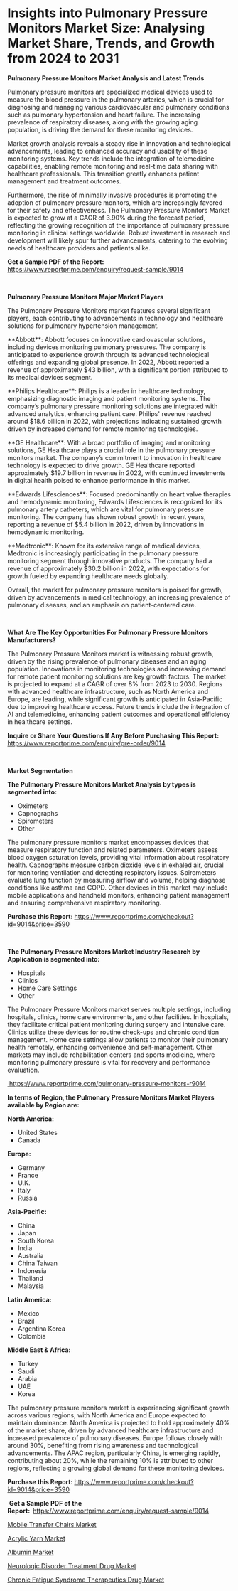 <p><h1>Insights into Pulmonary Pressure Monitors Market Size: Analysing Market Share, Trends, and Growth from 2024 to 2031</h1></p><p><strong>Pulmonary Pressure Monitors Market Analysis and Latest Trends</strong></p>
<p><p>Pulmonary pressure monitors are specialized medical devices used to measure the blood pressure in the pulmonary arteries, which is crucial for diagnosing and managing various cardiovascular and pulmonary conditions such as pulmonary hypertension and heart failure. The increasing prevalence of respiratory diseases, along with the growing aging population, is driving the demand for these monitoring devices. </p><p>Market growth analysis reveals a steady rise in innovation and technological advancements, leading to enhanced accuracy and usability of these monitoring systems. Key trends include the integration of telemedicine capabilities, enabling remote monitoring and real-time data sharing with healthcare professionals. This transition greatly enhances patient management and treatment outcomes. </p><p>Furthermore, the rise of minimally invasive procedures is promoting the adoption of pulmonary pressure monitors, which are increasingly favored for their safety and effectiveness. The Pulmonary Pressure Monitors Market is expected to grow at a CAGR of 3.90% during the forecast period, reflecting the growing recognition of the importance of pulmonary pressure monitoring in clinical settings worldwide. Robust investment in research and development will likely spur further advancements, catering to the evolving needs of healthcare providers and patients alike.</p></p>
<p><strong>Get a Sample PDF of the Report:&nbsp;</strong> <a href="https://www.reportprime.com/enquiry/request-sample/9014?utm_campaign=62&utm_medium=2&utm_source=Github&utm_content=ia&utm_term=28112024&utm_id=pulmonary-pressure-monitors">https://www.reportprime.com/enquiry/request-sample/9014</a></p>
<p>&nbsp;</p>
<p><strong>Pulmonary Pressure Monitors Major Market Players</strong></p>
<p><p>The Pulmonary Pressure Monitors market features several significant players, each contributing to advancements in technology and healthcare solutions for pulmonary hypertension management.</p><p>**Abbott**: Abbott focuses on innovative cardiovascular solutions, including devices monitoring pulmonary pressures. The company is anticipated to experience growth through its advanced technological offerings and expanding global presence. In 2022, Abbott reported a revenue of approximately $43 billion, with a significant portion attributed to its medical devices segment.</p><p>**Philips Healthcare**: Philips is a leader in healthcare technology, emphasizing diagnostic imaging and patient monitoring systems. The company’s pulmonary pressure monitoring solutions are integrated with advanced analytics, enhancing patient care. Philips' revenue reached around $18.6 billion in 2022, with projections indicating sustained growth driven by increased demand for remote monitoring technologies.</p><p>**GE Healthcare**: With a broad portfolio of imaging and monitoring solutions, GE Healthcare plays a crucial role in the pulmonary pressure monitors market. The company’s commitment to innovation in healthcare technology is expected to drive growth. GE Healthcare reported approximately $19.7 billion in revenue in 2022, with continued investments in digital health poised to enhance performance in this market.</p><p>**Edwards Lifesciences**: Focused predominantly on heart valve therapies and hemodynamic monitoring, Edwards Lifesciences is recognized for its pulmonary artery catheters, which are vital for pulmonary pressure monitoring. The company has shown robust growth in recent years, reporting a revenue of $5.4 billion in 2022, driven by innovations in hemodynamic monitoring.</p><p>**Medtronic**: Known for its extensive range of medical devices, Medtronic is increasingly participating in the pulmonary pressure monitoring segment through innovative products. The company had a revenue of approximately $30.2 billion in 2022, with expectations for growth fueled by expanding healthcare needs globally.</p><p>Overall, the market for pulmonary pressure monitors is poised for growth, driven by advancements in medical technology, an increasing prevalence of pulmonary diseases, and an emphasis on patient-centered care.</p></p>
<p>&nbsp;</p>
<p><strong>What Are The Key Opportunities For Pulmonary Pressure Monitors Manufacturers?</strong></p>
<p><p>The Pulmonary Pressure Monitors market is witnessing robust growth, driven by the rising prevalence of pulmonary diseases and an aging population. Innovations in monitoring technologies and increasing demand for remote patient monitoring solutions are key growth factors. The market is projected to expand at a CAGR of over 8% from 2023 to 2030. Regions with advanced healthcare infrastructure, such as North America and Europe, are leading, while significant growth is anticipated in Asia-Pacific due to improving healthcare access. Future trends include the integration of AI and telemedicine, enhancing patient outcomes and operational efficiency in healthcare settings.</p></p>
<p><strong>Inquire or Share Your Questions If Any Before Purchasing This Report:</strong> <a href="https://www.reportprime.com/enquiry/pre-order/9014?utm_campaign=62&utm_medium=2&utm_source=Github&utm_content=ia&utm_term=28112024&utm_id=pulmonary-pressure-monitors">https://www.reportprime.com/enquiry/pre-order/9014</a></p>
<p>&nbsp;</p>
<p><strong>Market Segmentation</strong></p>
<p><strong>The Pulmonary Pressure Monitors Market Analysis by types is segmented into:</strong></p>
<p><ul><li>Oximeters</li><li>Capnographs</li><li>Spirometers</li><li>Other</li></ul></p>
<p><p>The pulmonary pressure monitors market encompasses devices that measure respiratory function and related parameters. Oximeters assess blood oxygen saturation levels, providing vital information about respiratory health. Capnographs measure carbon dioxide levels in exhaled air, crucial for monitoring ventilation and detecting respiratory issues. Spirometers evaluate lung function by measuring airflow and volume, helping diagnose conditions like asthma and COPD. Other devices in this market may include mobile applications and handheld monitors, enhancing patient management and ensuring comprehensive respiratory monitoring.</p></p>
<p><strong>Purchase this Report:&nbsp;</strong><a href="https://www.reportprime.com/checkout?id=9014&price=3590&utm_campaign=62&utm_medium=2&utm_source=Github&utm_content=ia&utm_term=28112024&utm_id=pulmonary-pressure-monitors">https://www.reportprime.com/checkout?id=9014&price=3590</a></p>
<p>&nbsp;</p>
<p><strong>The Pulmonary Pressure Monitors Market Industry Research by Application is segmented into:</strong></p>
<p><ul><li>Hospitals</li><li>Clinics</li><li>Home Care Settings</li><li>Other</li></ul></p>
<p><p>The Pulmonary Pressure Monitors market serves multiple settings, including hospitals, clinics, home care environments, and other facilities. In hospitals, they facilitate critical patient monitoring during surgery and intensive care. Clinics utilize these devices for routine check-ups and chronic condition management. Home care settings allow patients to monitor their pulmonary health remotely, enhancing convenience and self-management. Other markets may include rehabilitation centers and sports medicine, where monitoring pulmonary pressure is vital for recovery and performance evaluation.</p></p>
<p><a href="https://www.reportprime.com/pulmonary-pressure-monitors-r9014?utm_campaign=62&utm_medium=2&utm_source=Github&utm_content=ia&utm_term=28112024&utm_id=pulmonary-pressure-monitors">&nbsp;https://www.reportprime.com/pulmonary-pressure-monitors-r9014</a></p>
<p><strong>In terms of Region, the Pulmonary Pressure Monitors Market Players available by Region are:</strong></p>
<p>
    <p> <strong> North America: </strong>
        <ul>
            <li>United States</li>
            <li>Canada</li>
        </ul>
        </p> 
    <p> <strong> Europe: </strong>
        <ul>
            <li>Germany</li>
            <li>France</li>
            <li>U.K.</li>
            <li>Italy</li>
            <li>Russia</li>
        </ul>
        </p> 
    <p> <strong> Asia-Pacific: </strong>
        <ul>
            <li>China</li>
            <li>Japan</li>
            <li>South Korea</li>
            <li>India</li>
            <li>Australia</li>
            <li>China Taiwan</li>
            <li>Indonesia</li>
            <li>Thailand</li>
            <li>Malaysia</li>
        </ul>
        </p> 
    <p> <strong> Latin America: </strong>
        <ul>
            <li>Mexico</li>
            <li>Brazil</li>
            <li>Argentina Korea</li>
            <li>Colombia</li>
        </ul>
        </p> 
    <p> <strong> Middle East & Africa: </strong>
        <ul>
            <li>Turkey</li>
            <li>Saudi</li>
            <li>Arabia</li>
            <li>UAE</li>
            <li>Korea</li>
        </ul>
    </p>
    </p>
<p><p>The pulmonary pressure monitors market is experiencing significant growth across various regions, with North America and Europe expected to maintain dominance. North America is projected to hold approximately 40% of the market share, driven by advanced healthcare infrastructure and increased prevalence of pulmonary diseases. Europe follows closely with around 30%, benefiting from rising awareness and technological advancements. The APAC region, particularly China, is emerging rapidly, contributing about 20%, while the remaining 10% is attributed to other regions, reflecting a growing global demand for these monitoring devices.</p></p>
<p><strong>Purchase this Report: </strong><a href="https://www.reportprime.com/checkout?id=9014&price=3590&utm_campaign=62&utm_medium=2&utm_source=Github&utm_content=ia&utm_term=28112024&utm_id=pulmonary-pressure-monitors">https://www.reportprime.com/checkout?id=9014&price=3590</a></p>
<p>&nbsp;<strong>Get a Sample PDF of the Report:&nbsp;&nbsp;</strong><a href="https://www.reportprime.com/enquiry/request-sample/9014?utm_campaign=62&utm_medium=2&utm_source=Github&utm_content=ia&utm_term=28112024&utm_id=pulmonary-pressure-monitors">https://www.reportprime.com/enquiry/request-sample/9014</a></p>
<p><strong></strong></p>
<p><p><a href="https://github.com/SanjidaMahmud54/Market-Research-Report-List-1/blob/main/mobile-transfer-chairs-market.md?utm_campaign=62&utm_medium=2&utm_source=Github&utm_content=ia&utm_term=28112024&utm_id=pulmonary-pressure-monitors">Mobile Transfer Chairs Market</a></p><p><a href="https://www.linkedin.com/pulse/surfing-acrylic-yarn-wave-riding-market-currents-2031-market-metro-sauwe?utm_campaign=62&utm_medium=2&utm_source=Github&utm_content=ia&utm_term=28112024&utm_id=pulmonary-pressure-monitors">Acrylic Yarn Market</a></p><p><a href="https://www.linkedin.com/pulse/future-market-revenue-growth-albumin-49-cagr-2024-2031-hannibex-mvcef?utm_campaign=62&utm_medium=2&utm_source=Github&utm_content=ia&utm_term=28112024&utm_id=pulmonary-pressure-monitors">Albumin Market</a></p><p><a href="https://issuu.com/reportprime-2/docs/neurologic-disorder-treatment-drug-_830f66f1d06d0f?utm_campaign=62&utm_medium=2&utm_source=Github&utm_content=ia&utm_term=28112024&utm_id=pulmonary-pressure-monitors">Neurologic Disorder Treatment Drug Market</a></p><p><a href="https://issuu.com/reportprime-2/docs/chronic-fatigue-syndrome-therapeuti_f268dce0064c2b?utm_campaign=62&utm_medium=2&utm_source=Github&utm_content=ia&utm_term=28112024&utm_id=pulmonary-pressure-monitors">Chronic Fatigue Syndrome Therapeutics Drug Market</a></p></p>